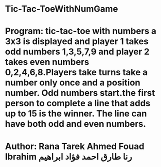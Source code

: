 # Tic-Tac-ToeWithNumGame
# Program: tic-tac-toe with numbers a 3x3 is displayed and player 1 takes odd numbers 1,3,5,7,9 and player 2 takes even numbers 0,2,4,6,8.Players take turns take a number only once and a position number. Odd numbers start.the first person to complete a line that adds up to 15 is the winner. The line can have both odd and even numbers.
# Author: Rana Tarek Ahmed Fouad Ibrahim  رنا طارق احمد فؤاد ابراهيم
